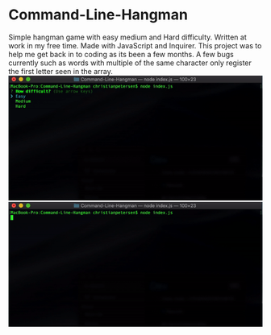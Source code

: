 # Command-Line-Hangman

Simple hangman game with easy medium and Hard difficulty. Written at work in my free time. Made with JavaScript and Inquirer. This project was to help me get back in to coding as its been a few months. A few bugs currently such as words with multiple of the same character only register the first letter seen in the array.
![Losing the game](https://github.com/cwp132/Command-Line-Hangman/blob/master/betterlose.gif?raw=true)
![Winning the game](https://github.com/cwp132/Command-Line-Hangman/blob/master/hangmangifw.gif?raw=true)
